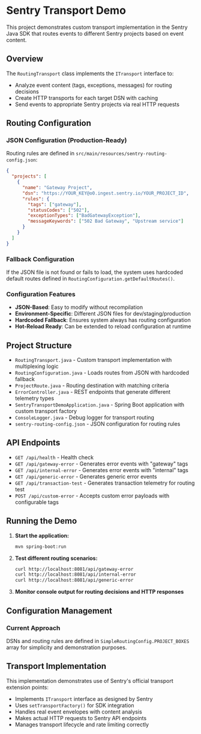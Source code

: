 # Sentry Transport Demo

This project demonstrates custom transport implementation in the Sentry Java SDK that routes events to different Sentry projects based on event content.

## Overview

The `RoutingTransport` class implements the `ITransport` interface to:
- Analyze event content (tags, exceptions, messages) for routing decisions
- Create HTTP transports for each target DSN with caching
- Send events to appropriate Sentry projects via real HTTP requests

## Routing Configuration

### JSON Configuration (Production-Ready)
Routing rules are defined in `src/main/resources/sentry-routing-config.json`:

```json
{
  "projects": [
    {
      "name": "Gateway Project",
      "dsn": "https://YOUR_KEY@o0.ingest.sentry.io/YOUR_PROJECT_ID",
      "rules": {
        "tags": ["gateway"],
        "statusCodes": ["502"],
        "exceptionTypes": ["BadGatewayException"],
        "messageKeywords": ["502 Bad Gateway", "Upstream service"]
      }
    }
  ]
}
```

### Fallback Configuration
If the JSON file is not found or fails to load, the system uses hardcoded default routes defined in `RoutingConfiguration.getDefaultRoutes()`.

### Configuration Features
- **JSON-Based**: Easy to modify without recompilation
- **Environment-Specific**: Different JSON files for dev/staging/production
- **Hardcoded Fallback**: Ensures system always has routing configuration
- **Hot-Reload Ready**: Can be extended to reload configuration at runtime

## Project Structure

- `RoutingTransport.java` - Custom transport implementation with multiplexing logic
- `RoutingConfiguration.java` - Loads routes from JSON with hardcoded fallback
- `ProjectRoute.java` - Routing destination with matching criteria
- `ErrorController.java` - REST endpoints that generate different telemetry types
- `SentryTransportDemoApplication.java` - Spring Boot application with custom transport factory
- `ConsoleLogger.java` - Debug logger for transport routing
- `sentry-routing-config.json` - JSON configuration for routing rules

## API Endpoints

- `GET /api/health` - Health check
- `GET /api/gateway-error` - Generates error events with "gateway" tags
- `GET /api/internal-error` - Generates error events with "internal" tags
- `GET /api/generic-error` - Generates generic error events
- `GET /api/transaction-test` - Generates transaction telemetry for routing test
- `POST /api/custom-error` - Accepts custom error payloads with configurable tags

## Running the Demo

1. **Start the application:**
   ```bash
   mvn spring-boot:run
   ```

2. **Test different routing scenarios:**
   ```bash
   curl http://localhost:8081/api/gateway-error
   curl http://localhost:8081/api/internal-error
   curl http://localhost:8081/api/generic-error
   ```

3. **Monitor console output for routing decisions and HTTP responses**

## Configuration Management

### Current Approach
DSNs and routing rules are defined in `SimpleRoutingConfig.PROJECT_BOXES` array for simplicity and demonstration purposes.

## Transport Implementation

This implementation demonstrates use of Sentry's official transport extension points:
- Implements `ITransport` interface as designed by Sentry
- Uses `setTransportFactory()` for SDK integration
- Handles real event envelopes with content analysis
- Makes actual HTTP requests to Sentry API endpoints
- Manages transport lifecycle and rate limiting correctly

